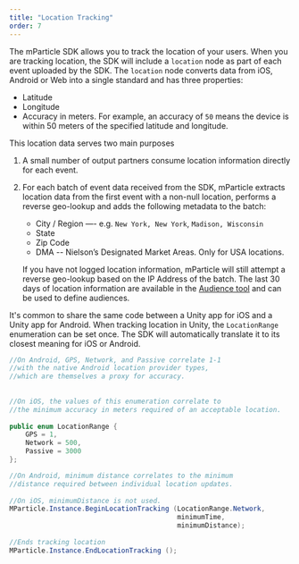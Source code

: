 ```yaml
---
title: "Location Tracking"
order: 7
---
```


The mParticle SDK allows you to track the location of your users. When you are tracking location, the SDK will include a `location` node as part of each event uploaded by the SDK. The `location` node converts data from iOS, Android or Web into a single standard and has three properties:

* Latitude
* Longitude
* Accuracy in meters. For example, an accuracy of `50` means the device is within 50 meters of the specified latitude and longitude.

This location data serves two main purposes

1. A small number of output partners consume location information directly for each event.
2. For each batch of event data received from the SDK, mParticle extracts location data from the first event with a non-null location, performs a reverse geo-lookup and adds the following metadata to the batch:
   * City / Region —- e.g. `New York, New York`, `Madison, Wisconsin`
   * State
   * Zip Code
   * DMA -- Nielson’s Designated Market Areas. Only for USA locations.
  
   If you have not logged location information, mParticle will still attempt a reverse geo-lookup based on the IP Address of the batch. The last 30 days of location information are available in the [Audience tool](/guides/platform-guide/audiences) and can be used to define audiences.

It's common to share the same code between a Unity app for iOS and a Unity app for Android. When tracking location in Unity, the `LocationRange` enumeration can be set once. The SDK will automatically translate it to its closest meaning for iOS or Android.	

~~~cs		
//On Android, GPS, Network, and Passive correlate 1-1		
//with the native Android location provider types,		
//which are themselves a proxy for accuracy.		
		
		
//On iOS, the values of this enumeration correlate to		
//the minimum accuracy in meters required of an acceptable location.		
		
public enum LocationRange {		
    GPS = 1,		
    Network = 500,		
    Passive = 3000		
};		
~~~		
		
~~~cs		
//On Android, minimum distance correlates to the minimum		
//distance required between individual location updates.		
		
//On iOS, minimumDistance is not used.		
MParticle.Instance.BeginLocationTracking (LocationRange.Network,		
                                          minimumTime,		
                                          minimumDistance);		
		
//Ends tracking location		
MParticle.Instance.EndLocationTracking ();		
~~~		

